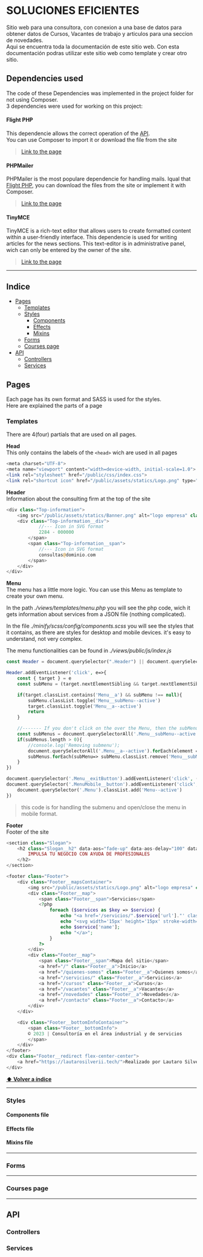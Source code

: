 # SOLUCIONES EFICIENTES

 Sitio web para una consultora, con conexion a una base de datos para obtener datos de Cursos, Vacantes de trabajo y articulos para una   seccion de novedades.   
 Aqui se encuentra toda la documentación de este sitio web. Con esta documentación podras utilizar este sitio web como template y crear  otro sitio.

## Dependencies used

 The code of these Dependencies was implemented in the project folder for not using Composer.  
 3 dependencies were used for working on this project:

#### Flight PHP
 This dependencie allows the correct operation of the [API](#api).   
 You can use Composer to import it or download the file from the site
 > [Link to the page](https://flightphp.com)

#### PHPMailer
 PHPMailer is the most populare dependencie for handling mails. Iqual that [Flight PHP](#flight-php), you can download the files from the site or implement it with Composer.
 > [Link to the page](https://github.com/PHPMailer/PHPMailer)

#### TinyMCE
 TinyMCE is a rich-text editor that allows users to create formatted content within a user-friendly interface.
 This dependencie is used for writing articles for the news sections. This text-editor is in administrative panel, wich can only be entered by the owner of the site.
 > [Link to the page](https://www.tiny.cloud/)

---

## Indice
* [Pages](#pages)
  * [Templates](#format)
  * [Styles](#styles)
    * [Components]()
    * [Effects]()
    * [Mixins]()
  * [Forms](#forms)
  * [Courses page](#courses-page)
* [API](#api)
  * [Controllers](#controllers) 
  * [Services](#services) 

## Pages
Each page has its own format and SASS is used for the styles.   
Here are explained the parts of a page

### Templates  
There are 4(four) partials that are used on all pages.  

**Head**  
This only contains the labels of the `<head>` wich are used in all pages 
``` php
<meta charset="UTF-8">
<meta name="viewport" content="width=device-width, initial-scale=1.0">
<link rel="stylesheet" href="/public/css/index.css">
<link rel="shortcut icon" href="/public/assets/statics/Logo.png" type="image/png">
``` 

**Header**  
Information about the consulting firm at the top of the site
``` php
<div class="Top-information">
    <img src="/public/assets/statics/Banner.png" alt="logo empresa" class="Top-information__image">
    <div class="Top-information__div">
            //--- Icon in SVG format
            2284 - 000000
        </span>
        <span class="Top-information__span">
            //--- Icon in SVG format
            consultas@dominio.com
        </span>
    </div>
</div>
``` 

**Menu**  
The menu has a little more logic. You can use this Menu as template to create your own menu.

In the path *./views/templates/menu.php* you will see the php code, wich it gets information about services from a JSON file (nothing complicated).

In the file *./minify/scss/config/components.scss* you will see the styles that it contains, as there are styles for desktop and mobile devices. it's easy to understand, not very complex.

The menu functionalities can be found in *./views/public/js/index.js*
``` php
const Header = document.querySelector(".Header") || document.querySelector(".ServicesHeader")

Header.addEventListener('click', e=>{
    const { target } = e
    const subMenu = (target.nextElementSibling && target.nextElementSibling.classList.contains('Menu__subMenu')) ? target.nextElementSibling : null

    if(target.classList.contains('Menu__a') && subMenu !== null){
        subMenu.classList.toggle('Menu__subMenu--active')
        target.classList.toggle('Menu__a--active')
        return
    }

    //------- If you don't click on the over the Menu, then the subMenus are hidden
    const subMenus = document.querySelectorAll('.Menu__subMenu--active');
    if(subMenus.length > 0){
        //console.log('Removing submenu');
        document.querySelectorAll('.Menu__a--active').forEach(element => element.classList.remove('Menu__a--active'))
        subMenus.forEach(subMenu=> subMenu.classList.remove('Menu__subMenu--active'))
    }
})

document.querySelector('.Menu__exitButton').addEventListener('click', ()=> document.querySelector('.Menu').classList.remove('Menu--active') )
document.querySelector('.MenuMobile__button').addEventListener('click', ()=>{ 
    document.querySelector('.Menu').classList.add('Menu--active')
})
``` 

> this code is for handling the submenu and open/close the menu in mobile format.

**Footer**  
Footer of the site
```php
<section class="Slogan">
    <h2 class="Slogan__h2" data-aos="fade-up" data-aos-delay="100" data-aos-duration="1100">
        IMPULSA TU NEGOCIO CON AYUDA DE PROFESIONALES
    </h2>
</section>

<footer class="Footer">
    <div class="Footer__mapsContainer">
        <img src="/public/assets/statics/Logo.png" alt="logo empresa" class="Footer__image">
        <div class="Footer__map">
            <span class="Footer__span">Servicios</span>
            <?php 
                foreach ($services as $key => $service) {
                    echo "<a href='/servicios/".$service['url']."' class='Footer__a'>";
                    echo "<svg width='15px' height='15px' stroke-width='1.7' viewBox='0 0 24 24' fill='none' xmlns='http://www.w3.org/2000/svg' color='#4e4e4e'><path d='M9 6l6 6-6 6' stroke='#4e4e4e' stroke-width='1.7' stroke-linecap='round' stroke-linejoin='round'></path></svg>";
                    echo $service['name'];
                    echo "</a>";
                }
            ?>
        </div>
        <div class="Footer__map">
            <span class="Footer__span">Mapa del sitio</span>
            <a href="/" class="Footer__a">Inicio</a>
            <a href="/quienes-somos" class="Footer__a">Quienes somos</a>
            <a href="/servicios/" class="Footer__a">Servicios</a>
            <a href="/cursos" class="Footer__a">Cursos</a>
            <a href="/vacantes" class="Footer__a">Vacantes</a>
            <a href="/novedades" class="Footer__a">Novedades</a>
            <a href="/contacto" class="Footer__a">Contacto</a>
        </div>
    </div>

    <div class="Footer__bottomInfoContainer">
        <span class="Footer__bottomInfo">
        © 2023 | Consultoría en el área industrial y de servicios
        </span>
    </div>
</footer>
<div class="Footer__redirect flex-center-center">
    <a href="https://lautarosilverii.tech/">Realizado por Lautaro Silverii</a>
</div>
```

**[⬆ Volver a índice](#indice)**

---

### Styles

#### Components file

#### Effects file

#### Mixins file


---

### Forms


---

### Courses page

---

## API

### Controllers

### Services
